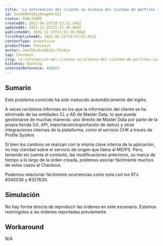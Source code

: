 ```yaml
---
title: 'La información del cliente se elimina del sistema de perfiles sin una razón clara'
id: 3xnhH9VXa5Gj0oag44cG1I
status: PUBLISHED
createdAt: 2022-06-25T10:53:51.548Z
updatedAt: 2022-11-25T21:51:36.884Z
publishedAt: 2022-11-25T21:51:36.884Z
firstPublishedAt: 2022-06-25T10:53:51.851Z
contentType: knownIssue
productTeam: Checkout
author: 2mXZkbi0oi061KicTExNjo
tag: Checkout
slug: la-informacion-del-cliente-se-elimina-del-sistema-de-perfiles-sin-una-razon-clara
kiStatus: Backlog
internalReference: 469823
---
```


## Sumario

<div class="alert alert-info">
  <p>Este problema conocido ha sido traducido automáticamente del inglés.</p>
</div>


A veces recibimos informes en los que la información del cliente se ha eliminado de las entidades CL y AD de Master Data, lo que puede gestionarse de muchas maneras: uso directo de Master Data por parte de la propia tienda (UI, API, importación/exportación de datos) y otras integraciones internas de la plataforma, como el servicio CHK a través de Profile System.

Si bien los cambios se realizan con la misma clave interna de la aplicación, no hay claridad sobre el servicio de origen que llama al MD/PS. Pero, teniendo en cuenta el contexto, las modificaciones anteriores, su marca de tiempo a lo largo de la orden creada, podemos asociar fácilmente muchos de estos casos al Checkout.

Podemos relacionar fácilmente ocurrencias como esta con los KI's #340036 y #327630.



## Simulación


No hay forma directa de reproducir las órdenes en este escenario. Estamos restringidos a las órdenes reportadas previamente.



## Workaround


N/A

